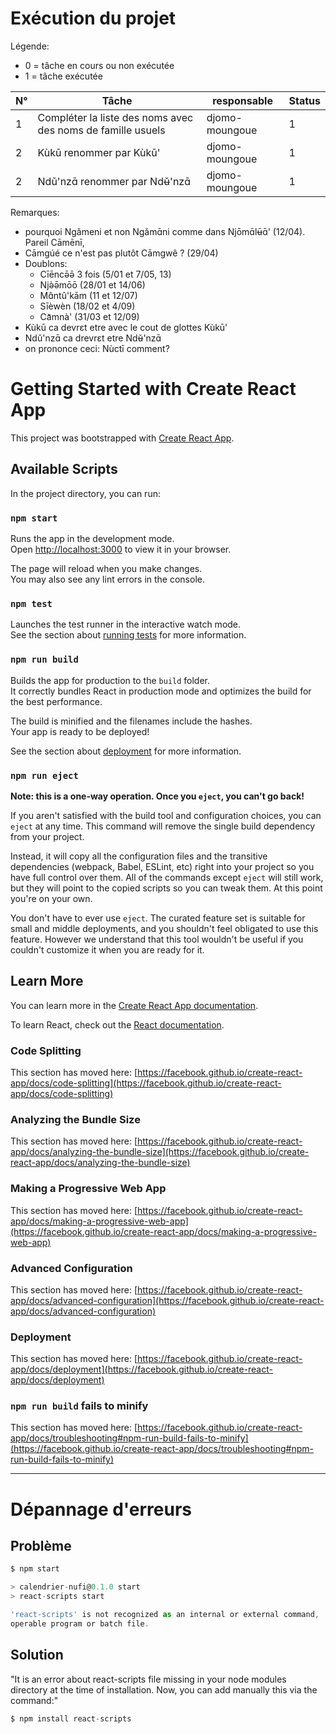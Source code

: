 # Exécution du projet

Légende:
- 0 = tâche en cours ou non exécutée
- 1 = tâche exécutée

|N°|Tâche|responsable|Status|
|---|---|---|---|
|1|Compléter la liste des noms avec des noms de famille usuels|djomo-moungoue|1|
|2|Kùkū renommer par Kùkū'|djomo-moungoue|1|
|2|Ndǔ'nzɑ̄ renommer par Ndʉ̌'nzɑ̄|djomo-moungoue|1|

Remarques:
- pourquoi Ngǎmeni et non Ngǎmɑ̄ni comme dans Njōmɑ̄lʉ̄ɑ̄' (12/04). Pareil Cāmēnī, 
- Cāmgúé ce n'est pas plutôt Cāmgwê ? (29/04)
- Doublons:
    - Cīēncə̄ə̄ 3 fois (5/01 et 7/05, 13)
    - Njə̀ə̄mōō (28/01 et 14/06)
    - Mɑ̂ntû'kām (11 et 12/07)
    - Sīèwèn (18/02 et 4/09)
    - Ca᷅mnà' (31/03 et 12/09)
- Kùkū ca devrεt etre avec le cout de glottes Kùkū'
- Ndǔ'nzɑ̄ ca drevrεt etre Ndʉ̌'nzɑ̄
- on prononce ceci: Nùctī comment?

# Getting Started with Create React App

This project was bootstrapped with [Create React App](https://github.com/facebook/create-react-app).

## Available Scripts

In the project directory, you can run:

### `npm start`

Runs the app in the development mode.\
Open [http://localhost:3000](http://localhost:3000) to view it in your browser.

The page will reload when you make changes.\
You may also see any lint errors in the console.

### `npm test`

Launches the test runner in the interactive watch mode.\
See the section about [running tests](https://facebook.github.io/create-react-app/docs/running-tests) for more information.

### `npm run build`

Builds the app for production to the `build` folder.\
It correctly bundles React in production mode and optimizes the build for the best performance.

The build is minified and the filenames include the hashes.\
Your app is ready to be deployed!

See the section about [deployment](https://facebook.github.io/create-react-app/docs/deployment) for more information.

### `npm run eject`

**Note: this is a one-way operation. Once you `eject`, you can't go back!**

If you aren't satisfied with the build tool and configuration choices, you can `eject` at any time. This command will remove the single build dependency from your project.

Instead, it will copy all the configuration files and the transitive dependencies (webpack, Babel, ESLint, etc) right into your project so you have full control over them. All of the commands except `eject` will still work, but they will point to the copied scripts so you can tweak them. At this point you're on your own.

You don't have to ever use `eject`. The curated feature set is suitable for small and middle deployments, and you shouldn't feel obligated to use this feature. However we understand that this tool wouldn't be useful if you couldn't customize it when you are ready for it.

## Learn More

You can learn more in the [Create React App documentation](https://facebook.github.io/create-react-app/docs/getting-started).

To learn React, check out the [React documentation](https://reactjs.org/).

### Code Splitting

This section has moved here: [https://facebook.github.io/create-react-app/docs/code-splitting](https://facebook.github.io/create-react-app/docs/code-splitting)

### Analyzing the Bundle Size

This section has moved here: [https://facebook.github.io/create-react-app/docs/analyzing-the-bundle-size](https://facebook.github.io/create-react-app/docs/analyzing-the-bundle-size)

### Making a Progressive Web App

This section has moved here: [https://facebook.github.io/create-react-app/docs/making-a-progressive-web-app](https://facebook.github.io/create-react-app/docs/making-a-progressive-web-app)

### Advanced Configuration

This section has moved here: [https://facebook.github.io/create-react-app/docs/advanced-configuration](https://facebook.github.io/create-react-app/docs/advanced-configuration)

### Deployment

This section has moved here: [https://facebook.github.io/create-react-app/docs/deployment](https://facebook.github.io/create-react-app/docs/deployment)

### `npm run build` fails to minify

This section has moved here: [https://facebook.github.io/create-react-app/docs/troubleshooting#npm-run-build-fails-to-minify](https://facebook.github.io/create-react-app/docs/troubleshooting#npm-run-build-fails-to-minify)


----

# Dépannage d'erreurs

## Problème
~~~js
$ npm start

> calendrier-nufi@0.1.0 start
> react-scripts start

'react-scripts' is not recognized as an internal or external command,
operable program or batch file.
~~~

## Solution
"It is an error about react-scripts file missing in your node modules directory at the time of installation. Now, you can add manually this via the command:"
~~~js
$ npm install react-scripts
~~~
